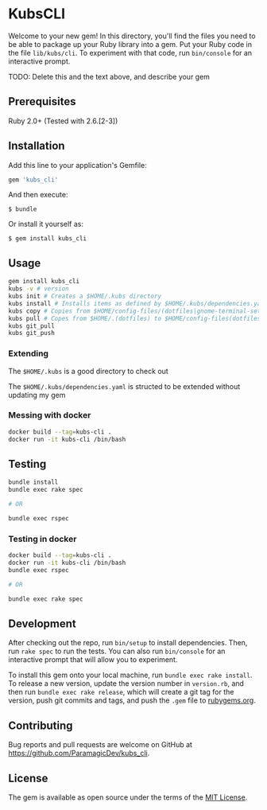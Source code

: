 # KubsCLI

Welcome to your new gem! In this directory, you'll find the files you need to be able to package up your Ruby library into a gem. Put your Ruby code in the file `lib/kubs/cli`. To experiment with that code, run `bin/console` for an interactive prompt.

TODO: Delete this and the text above, and describe your gem

## Prerequisites

Ruby 2.0+ (Tested with 2.6.[2-3])

## Installation

Add this line to your application's Gemfile:

```ruby
gem 'kubs_cli'
```

And then execute:

    $ bundle

Or install it yourself as:

    $ gem install kubs_cli

## Usage

```bash
gem install kubs_cli
kubs -v # version
kubs init # Creates a $HOME/.kubs directory
kubs install # Installs items as defined by $HOME/.kubs/dependencies.yaml
kubs copy # Copies from $HOME/config-files/(dotfiles|gnome-terminal-settings) to $HOME
kubs pull # Copes from $HOME/.(dotfiles) to $HOME/config-files(dotfiles|gnome-terminal-settings)
kubs git_pull
kubs git_push
```

### Extending

The `$HOME/.kubs` is a good directory to check out

The `$HOME/.kubs/dependencies.yaml` is structed to be extended without updating my gem

### Messing with docker

```bash
docker build --tag=kubs-cli .
docker run -it kubs-cli /bin/bash
```

## Testing

```bash
bundle install
bundle exec rake spec

# OR

bundle exec rspec
```

### Testing in docker

```bash
docker build --tag=kubs-cli .
docker run -it kubs-cli /bin/bash
bundle exec rspec

# OR

bundle exec rake spec
```

## Development

After checking out the repo, run `bin/setup` to install dependencies. Then, run `rake spec` to run the tests. You can also run `bin/console` for an interactive prompt that will allow you to experiment.

To install this gem onto your local machine, run `bundle exec rake install`. To release a new version, update the version number in `version.rb`, and then run `bundle exec rake release`, which will create a git tag for the version, push git commits and tags, and push the `.gem` file to [rubygems.org](https://rubygems.org).

## Contributing

Bug reports and pull requests are welcome on GitHub at https://github.com/ParamagicDev/kubs_cli.

## License

The gem is available as open source under the terms of the [MIT License](https://opensource.org/licenses/MIT).
